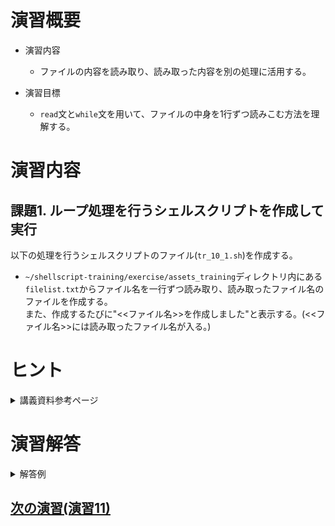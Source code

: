 # 演習概要
- 演習内容
  - ファイルの内容を読み取り、読み取った内容を別の処理に活用する。

- 演習目標
  - `read`文と`while`文を用いて、ファイルの中身を1行ずつ読みこむ方法を理解する。

# 演習内容
## 課題1. ループ処理を行うシェルスクリプトを作成して実行
以下の処理を行うシェルスクリプトのファイル(`tr_10_1.sh`)を作成する。  
  - `~/shellscript-training/exercise/assets_training`ディレクトリ内にある`filelist.txt`からファイル名を一行ずつ読み取り、読み取ったファイル名のファイルを作成する。  
    また、作成するたびに"<<ファイル名>>を作成しました"と表示する。(<<ファイル名>>には読み取ったファイル名が入る。)

# ヒント
<details><summary>講義資料参考ページ</summary><div>

- 標準入出力
  - p87
</div></details>

# 演習解答  

<details><summary>解答例</summary><div>

## 課題1. ループ処理を行うシェルスクリプトを作成して実行  解答例  
シェルスクリプトファイル`tr_10_1.sh`をエディタから作成し、下記の内容を書き込む。

``` sh
#!/bin/bash

while read filename
do
  touch $filename
  echo $filenameを作成しました
done < ~/shellscript-training/exercise/assets_training/filelist.txt

```
<details><summary>課題1のシェルスクリプトの内容解説</summary><div>

- `while read 変数名 done < ファイル名` …　先のように記載することで、ファイル名から一行ずつ読み取って変数に値を格納することができる。
今回の場合は`~/shellscript-training/exercise/assets_training/filelist.txt`を一行ずつ読み取って変数`filename`に格納している。全ての行を読み取るとループは終了する。講義資料p87を参照。

</div></details>

`tr_10_1.sh`を実行する。  

```
bash tr_10_1.sh
```

以下の通り表示されること、また読み取ったファイル名の空ファイルが作成されていることを確認。

```
aaa.txtを作成しました
bbb.txtを作成しました
ccc.txtを作成しました
```

</div></details>

## [次の演習(演習11)](./演習11.md)